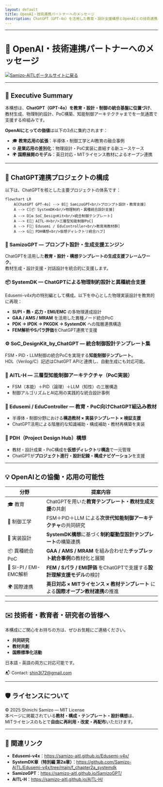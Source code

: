 ```yaml
---
layout: default 
title: OpenAI・技術連携パートナーへのメッセージ 
description: ChatGPT（GPT-4o）を活用した教育・設計支援構想とOpenAIとの技術連携の可能性
---
```


---

# 🤝 OpenAI・技術連携パートナーへのメッセージ
[![Samizo-AITLポータルサイトに戻る](https://img.shields.io/badge/Samizo--AITL%20ポータルサイトに戻る-brightgreen)](https://samizo-aitl.github.io/) 

---

## 📝 Executive Summary

本構想は、**ChatGPT（GPT-4o）を教育・設計・制御の統合基盤に位置づけ**、  
教材生成、物理制約設計、PoC構築、知能制御アーキテクチャまでを一気通貫で支援する枠組みです。  

**OpenAIにとっての価値**は以下の3点に集約されます：  
- 🎓 **教育応用の拡張**：半導体・制御工学とAI教育の融合事例  
- ⚙️ **産業応用の差別化**：物理設計・PoC実装に直結する新ユースケース  
- 🌍 **国際展開のモデル**：英日対応・MITライセンス教材によるオープン連携  

---

## 🔧 ChatGPT連携プロジェクトの構成

以下は、ChatGPTを核とした主要プロジェクトの体系です：

```mermaid
flowchart LR
    A[ChatGPT GPT-4o] --> B[🧠 SamizoGPT<br/>プロンプト設計・教育支援]
    A --> C[📦 SystemDK<br/>物理制約・異種統合設計支援]
    A --> D[⚙️ SoC_DesignKit<br/>統合制御テンプレート]
    A --> E[🤖 AITL-H<br/>三層型知能制御PoC]
    A --> F[📘 Edusemi / EduController<br/>教育用教材群]
    A --> G[🧩 PDH構想<br/>仮想ディレクトリ統合ハブ]
```

### 🧠 SamizoGPT — プロンプト設計・生成支援エンジン 
ChatGPTを活用した**教育・設計・構想テンプレートの生成支援フレームワーク**。  
教材生成・設計支援・対話設計を統合的に支援します。

### 📦 SystemDK — ChatGPTによる物理制約設計と異種統合支援  
Edusemi-v4x内の特別編として構成。以下を中心とした物理実装設計を教育的に再現：  
- **SI/PI・熱・応力・EMI/EMC** の多物理連成設計  
- **GAA / AMS / MRAM** を活用した異種ノード統合PoC  
- **PDK → IPDK → PKGDK → SystemDK** への階層連携構造  
- **FEM解析やSパラ評価**をChatGPT連携で支援

### ⚙️ SoC_DesignKit_by_ChatGPT — 統合制御設計テンプレート集 
FSM・PID・LLM制御の統合PoCを実現する**知能制御テンプレート**。  
HDL（Verilog/C）記述はChatGPT APIと連携し、自動生成にも対応可能。

### 🤖 AITL-H — 三層型知能制御アーキテクチャ（PoC実装）
- FSM（本能）＋PID（論理）＋LLM（知性）の三層構造  
- 制御アルゴリズムとAI応用の実践的な統合設計事例

### 📘 Edusemi / EduController — 教育・PoC向けChatGPT組込み教材  
- 半導体・制御分野における**構造教材 × 実装テンプレート × 検証支援**  
- ChatGPT活用による階層的な知識補助・構成補助・教材再構築を実装

### 🧩 PDH（Project Design Hub）構想  
- 教材・設計成果・PoC構成を**仮想ディレクトリ構造**で一元管理  
- ChatGPTが**プロジェクト進行・設計記録・構成ナビゲーション**を支援

---

## 💡 OpenAIとの協働・応用の可能性

| **分野** | **提案内容** |
|----------|--------------|
| 🎓 教育 | ChatGPTを用いた**教育テンプレート・教材生成支援**の共創 |
| 🤖 制御工学 | FSM＋PID＋LLM による**次世代知能制御アーキテクチャ**の共同研究 |
| 📘 実装設計 | **SystemDK構想**に基づく**制約駆動型設計テンプレート**の構築連携 |
| 📦 異種統合PoC | **GAA / AMS / MRAM** を組み合わせた**チップレット統合事例**の教材化と展開 |
| 🔬 SI-PI / EMI-EMC解析 | **FEM / Sパラ / EMI評価** をChatGPTで支援する**設計理解支援モデル**の検討 |
| 🌍 国際連携 | **英日対応 × MITライセンス × 教材テンプレート** による**国際オープン教材連携**の推進 |

---

## ✉️ 技術者・教育者・研究者の皆様へ

本構成にご関心をお持ちの方は、ぜひお気軽にご連絡ください。  
- **共同研究**  
- **教材共創**  
- **国際標準化活動**  

日本語・英語の両方に対応可能です。  

📬 Contact: [shin3t72@gmail.com](mailto:shin3t72@gmail.com)

---

## 🛡️ ライセンスについて

© 2025 Shinichi Samizo — MIT License  
本ページに掲載されている**教材・構成・テンプレート・設計構想**は、  
MITライセンスのもとで**自由に再利用・改変・再配布**いただけます。

---

## 📎 関連リンク

- **Edusemi-v4x**：<https://samizo-aitl.github.io/Edusemi-v4x/>  
- **SystemDK章（特別編 第2a章）**：<https://github.com/Samizo-AITL/Edusemi-v4x/tree/main/f_chapter2a_systemdk>  
- **SamizoGPT**：<https://samizo-aitl.github.io/SamizoGPT/>  
- **AITL-H**：<https://samizo-aitl.github.io/AITL-H/>
